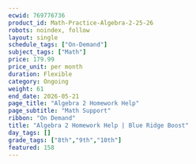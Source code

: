 ```yaml
---
ecwid: 769776736
product_id: Math-Practice-Algebra-2-25-26
robots: noindex, follow
layout: single
schedule_tags: ["On-Demand"]
subject_tags: ["Math"]
price: 179.99
price_unit: per month
duration: Flexible
category: Ongoing
weight: 61
end_date: 2026-05-21
page_title: "Algebra 2 Homework Help"
page_subtitle: "Math Support"
ribbon: "On Demand"
title: "Algebra 2 Homework Help | Blue Ridge Boost"
day_tags: []
grade_tags: ["8th","9th","10th"]
featured: 158
---
```

